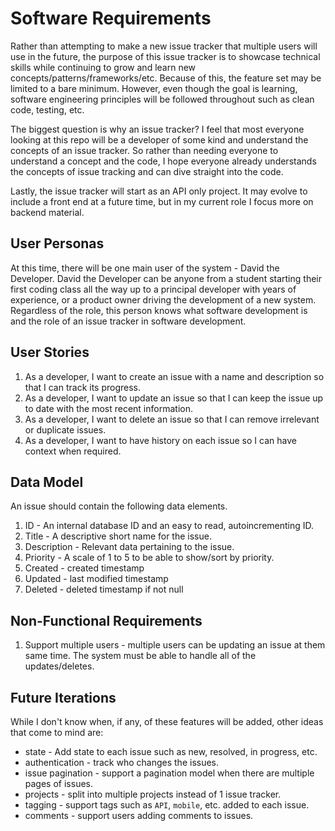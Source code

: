# Software Requirements

Rather than attempting to make a new issue tracker that multiple users will use in the future, 
the purpose of this issue tracker is to showcase technical skills while continuing to grow and 
learn new concepts/patterns/frameworks/etc. Because of this, the feature set may be limited to a 
bare minimum. However, even though the goal is learning, software engineering principles will be 
followed throughout such as clean code, testing, etc.

The biggest question is why an issue tracker? I feel that most everyone looking at this repo will 
be a developer of some kind and understand the concepts of an issue tracker. So rather than needing 
everyone to understand a concept and the code, I hope everyone already understands the concepts of 
issue tracking and can dive straight into the code.

Lastly, the issue tracker will start as an API only project. It may evolve to include a front end 
at a future time, but in my current role I focus more on backend material.

## User Personas

At this time, there will be one main user of the system - David the Developer. David the Developer 
can be anyone from a student starting their first coding class all the way up to a principal developer 
with years of experience, or a product owner driving the development of a new system. Regardless of the 
role, this person knows what software development is and the role of an issue tracker in software 
development.

## User Stories

1. As a developer, I want to create an issue with a name and description so that I can track its 
progress.
2. As a developer, I want to update an issue so that I can keep the issue up to date with the most recent information.
3. As a developer, I want to delete an issue so that I can remove irrelevant or duplicate issues.
4. As a developer, I want to have history on each issue so I can have context when required.

## Data Model

An issue should contain the following data elements.

1. ID - An internal database ID and an easy to read, autoincrementing ID.
2. Title - A descriptive short name for the issue.
3. Description - Relevant data pertaining to the issue.
4. Priority - A scale of 1 to 5 to be able to show/sort by priority.
5. Created - created timestamp
6. Updated - last modified timestamp
7. Deleted - deleted timestamp if not null

## Non-Functional Requirements

1. Support multiple users - multiple users can be updating an issue at them same time. The system 
must be able to handle all of the updates/deletes.

## Future Iterations

While I don't know when, if any, of these features will be added, other ideas that come to mind are:

* state - Add state to each issue such as new, resolved, in progress, etc.
* authentication - track who changes the issues.
* issue pagination - support a pagination model when there are multiple pages of issues.
* projects - split into multiple projects instead of 1 issue tracker.
* tagging - support tags such as `API`, `mobile`, etc. added to each issue.
* comments - support users adding comments to issues.
